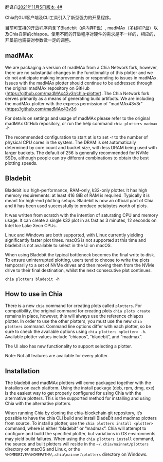 翻译自[2021年11月5日版本-4#](https://github.com/Chia-Network/chia-blockchain/wiki/Alternative--Plotters/8e9fdf9bdf6ddec1e2c51ccf1c03057574ffeb8c)

Chia的GUI客户端及CLI工具引入了新型强力的开垦程序。

目前可支持的开垦程序包含了Bladebit（纯内存P盘）, madMAx（多线程P盘）以及Chia自带的chiapos。使用不同的开垦程序对硬件的需求是不一样的，相应的，开垦前也需要对参数做一定的调整。

## madMAx

We are packaging a version of madMAx from a Chia Network fork, however, there are no substantial changes in the functionality of this plotter and we do not anticipate making improvements or responding to issues in madMAx. Issues with the madMAx plotter should continue to be addressed through the original madMAx repository on GitHub (https://github.com/madMAx43v3r/chia-plotter). The Chia Network fork serves primarily as a means of generating build artifacts. We are including the madMAx plotter with the express permission of “madMAx43v3r” (https://github.com/madMAx43v3r)

For details on settings and usage of madMAx please refer to the original madMAx GitHub repository, or run the help command
```chia plotters madmax -h```

The recommended configuration to start at is to set -r to the number of physical CPU cores in the system. The DRAM is set automatically determined by core count and bucket size, with less DRAM being used with larger buckets. The default of 256 is generally recommended for NVMe SSDs, although people can try different combinations to obtain the best plotting speeds.

## Bladebit
Bladebit is a high-performance, RAM-only, k32-only plotter. It has high memory requirements: at least 416 GiB of RAM is required. Typically it is meant for high-end plotting setups. Bladebit is now an official part of Chia and it has been used successfully to produce petabytes worth of plots.

It was written from scratch with the intention of saturating CPU and memory usage. It can create a single k32 plot in as fast as 3 minutes, 12 seconds on Intel Ice Lake Xeon CPUs.

Linux and Windows are both supported, with Linux currently yielding significantly faster plot times. macOS is not supported at this time and bladebit is not available to select in the UI on macOS.

When using Bladebit the typical bottleneck becomes the final write to disk. To ensure uninterrupted plotting, users tend to choose to write the plots temporarily to a set of NVMe drives and then moving them from the NVMe drive to their final destination, whilst the next consecutive plot continues.

```chia plotters bladebit -h```

## How to use in Chia
There is a new `chia` command for creating plots called `plotters`. For compatibility, the original command for creating plots `chia plots create` remains in place, however, this will always use the reference chiapos plotter. In order to use the other plotters, you must use the new `chia plotters` command. Command line options differ with each plotter, so be sure to check the available options using `chia plotters <plotter> -h`. Available plotter values include “chiapos”, “bladebit”, and “madmax”.

The UI also has new functionality to support selecting a plotter.

Note: Not all features are available for every plotter. 

## Installation
The bladebit and madMAx plotters will come packaged together with the installers on each platform. Using the install package (deb, rpm, dmg, exe) is the easiest way to get properly configured for using Chia with the alternative plotters. This is the supported method for installing and using Chia with the alternative plotters.

When running Chia by cloning the chia-blockchain git repository, it’s possible to have the chia CLI build and install BladeBit and madmax plotters from source. To install a plotter, use the `chia plotters install <plotter>` command, where <plotter> is either “bladebit” or “madmax”. Chia will attempt to configure and build the specified plotter, but variations in OS environments may yield build failures. When using the `chia plotters install` command, the source and built plotters will reside in the `~/.chia/mainnet/plotters` directory on macOS and Linux, or the `%HOMEDRIVE%%HOMEPATH%\.chia\mainnet\plotters` directory on Windows.
